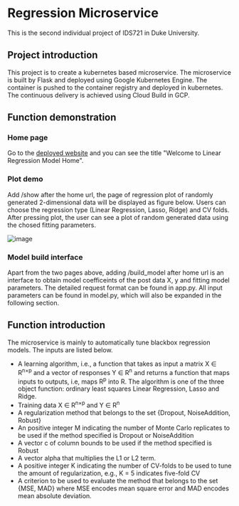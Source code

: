 # Regression Microservice
This is the second individual project of IDS721 in Duke University.

## Project introduction 
This project is to create a kubernetes based microservice. The microservice is built by Flask and deployed using Google Kubernetes Engine. The container is pushed to the container registry and deployed in kubernetes. The continuous delivery is achieved using Cloud Build in GCP. 

## Function demonstration
### Home page
Go to the [deployed website](http://34.122.55.167:8080/) and you can see the title "Welcome to Linear Regression Model Home". 

### Plot demo 
Add /show after the home url, the page of regression plot of randomly generated 2-dimensional data will be displayed as figure below. Users can choose the regression type (Linear Regression, Lasso, Ridge) and CV folds. After pressing plot, the user can see a plot of random generated data using the chosed fitting parameters.

![image](https://user-images.githubusercontent.com/97444802/154598058-97fad1c8-87b7-4a06-bbd1-f72d7b2548b4.png)

### Model build interface
Apart from the two pages above, adding /build_model after home url is an interface to obtain model coefficeints of the post data X, y and fitting model parameters. The detailed request format can be found in app.py. All input parameters can be found in model.py, which will also be expanded in the following section.    

## Function introduction 
The microservice is mainly to automatically tune blackbox regression models. The inputs are listed below. 

- A learning algorithm, i.e., a function that takes as input a matrix X ∈ R<sup>n×p</sup> and a vector of responses Y ∈ R<sup>n</sup> and returns a function that maps inputs to outputs, i.e, maps R<sup>p</sup> into R. The algorithm is one of the three object function: ordinary least squares Linear Regression, Lasso and Ridge. 
- Training data X ∈ R<sup>n×p</sup> and Y ∈ R<sup>n</sup>
- A regularization method that belongs to the set {Dropout, NoiseAddition, Robust}
- An positive integer M indicating the number of Monte Carlo replicates to be used if the method specified is Dropout or NoiseAddition
- A vector c of column bounds to be used if the method specified is Robust
- A vector alpha that multiplies the L1 or L2 term.
- A positive integer K indicating the number of CV-folds to be used to tune the amount of regularization, e.g., K = 5 indicates five-fold CV
- A criterion to be used to evaluate the method that belongs to the set {MSE, MAD} where MSE encodes mean square error and MAD encodes mean absolute deviation.

